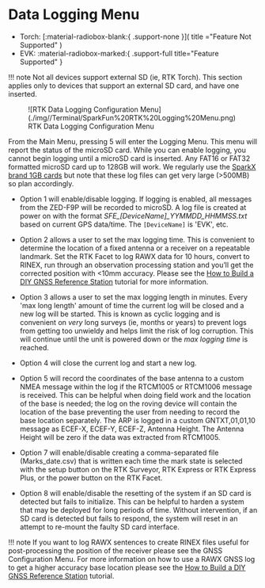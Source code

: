 # Data Logging Menu

<!--
Compatibility Icons
====================================================================================

:material-radiobox-marked:{ .support-full title="Feature Supported" }
:material-radiobox-indeterminate-variant:{ .support-partial title="Feature Partially Supported" }
:material-radiobox-blank:{ .support-none title="Feature Not Supported" }
-->

<div class="grid cards fill" markdown>

- Torch: [:material-radiobox-blank:{ .support-none }]( title ="Feature Not Supported" )
- EVK: :material-radiobox-marked:{ .support-full title="Feature Supported" }

</div>

!!! note
	Not all devices support external SD (ie, RTK Torch). This section applies only to devices that support an external SD card, and have one inserted.

<figure markdown>
![RTK Data Logging Configuration Menu](./img//Terminal/SparkFun%20RTK%20Logging%20Menu.png)
<figcaption markdown>
RTK Data Logging Configuration Menu
</figcaption>
</figure>

From the Main Menu, pressing 5 will enter the Logging Menu. This menu will report the status of the microSD card. While you can enable logging, you cannot begin logging until a microSD card is inserted. Any FAT16 or FAT32 formatted microSD card up to 128GB will work. We regularly use the [SparkX brand 1GB cards](https://www.sparkfun.com/products/15107) but note that these log files can get very large (>500MB) so plan accordingly.

* Option 1 will enable/disable logging. If logging is enabled, all messages from the ZED-F9P will be recorded to microSD. A log file is created at power on with the format *SFE_[DeviceName]_YYMMDD_HHMMSS.txt* based on current GPS data/time. The `[DeviceName]` is 'EVK', etc.
* Option 2 allows a user to set the max logging time. This is convenient to determine the location of a fixed antenna or a receiver on a repeatable landmark. Set the RTK Facet to log RAWX data for 10 hours, convert to RINEX, run through an observation processing station and you’ll get the corrected position with <10mm accuracy. Please see the [How to Build a DIY GNSS Reference Station](https://learn.sparkfun.com/tutorials/how-to-build-a-diy-gnss-reference-station) tutorial for more information.
* Option 3 allows a user to set the max logging length in minutes. Every 'max long length' amount of time the current log will be closed and a new log will be started. This is known as cyclic logging and is convenient on *very* long surveys (ie, months or years) to prevent logs from getting too unwieldy and helps limit the risk of log corruption. This will continue until the unit is powered down or the *max logging time* is reached.
* Option 4 will close the current log and start a new log.

* Option 5 will record the coordinates of the base antenna to a custom NMEA message within the log if the RTCM1005 or RTCM1006 message is received. This can be helpful when doing field work and the location of the base is needed; the log on the roving device will contain the location of the base preventing the user from needing to record the base location separately. The ARP is logged in a custom GNTXT,01,01,10 message as ECEF-X, ECEF-Y, ECEF-Z, Antenna Height. The Antenna Height will be zero if the data was extracted from RTCM1005.

* Option 7 will enable/disable creating a comma-separated file (Marks_date.csv) that is written each time the mark state is selected with the setup button on the RTK Surveyor, RTK Express or RTK Express Plus, or the power button on the RTK Facet.

* Option 8 will enable/disable the resetting of the system if an SD card is detected but fails to initialize. This can be helpful to harden a system that may be deployed for long periods of time. Without intervention, if an SD card is detected but fails to respond, the system will reset in an attempt to re-mount the faulty SD card interface.

!!! note
	If you want to log RAWX sentences to create RINEX files useful for post-processing the position of the receiver please see the GNSS Configuration Menu. For more information on how to use a RAWX GNSS log to get a higher accuracy base location please see the [How to Build a DIY GNSS Reference Station](https://learn.sparkfun.com/tutorials/how-to-build-a-diy-gnss-reference-station#gather-raw-gnss-data) tutorial.
